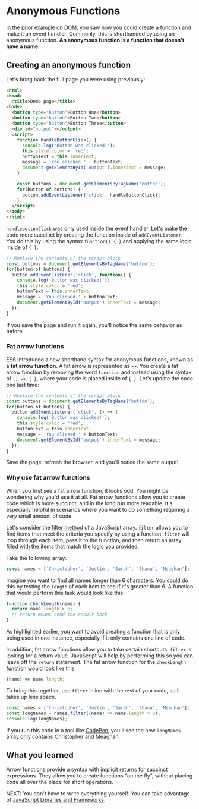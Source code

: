 # Anonymous Functions

In the [prior example on DOM](./the_dom.md), you saw how you could create a function and make it an event handler. Commonly, this is shorthanded by using an anonymous function. **An anonymous function is a function that doesn't have a name**.

## Creating an anonymous function

Let's bring back the full page you were using previously:

``` html
<html>
<head>
  <title>Demo page</title>
<body>
  <button type="button">Button One</button>
  <button type="button">Button Two</button>
  <button type="button">Button Three</button>
  <div id="output"></output>
  <script>
    function handleButtonClick() {
      console.log('Button was clicked!');
      this.style.color = 'red';
      buttonText = this.innerText;
      message = 'You clicked ' + buttonText;
      document.getElementById('output').innerText = message;
    }

    const buttons = document.getElementsByTagName('button');
    for(button of buttons) {
      button.addEventListener('click', handleButtonClick);  
    }
  </script>
</body>
</html>
```

`handlebuttonClick` was only used inside the event handler. Let's make the code more succinct by creating the function inside of `addEventListener`. You do this by using the syntax `function() { }` and applying the same logic inside of `{ }`:

``` javascript
// Replace the contents of the script block
const buttons = document.getElementsByTagName('button');
for(button of buttons) {
  button.addEventListener('click', function() {
    console.log('Button was clicked!');
    this.style.color = 'red';
    buttonText = this.innerText;
    message = 'You clicked ' + buttonText;
    document.getElementById('output').innerText = message;
  });  
}
```

If you save the page and run it again, you'll notice the same behavior as before.

### Fat arrow functions

ES6 introduced a new shorthand syntax for anonymous functions, known as a **fat arrow function**. A fat arrow is represented as `=>`. You create a fat arrow function by removing the word `function` and instead using the syntax of `() => { }`, where your code is placed inside of `{ }`. Let's update the code one last time:

``` javascript
// Replace the contents of the script block
const buttons = document.getElementsByTagName('button');
for(button of buttons) {
  button.addEventListener('click', () => {
    console.log('Button was clicked!');
    this.style.color = 'red';
    buttonText = this.innerText;
    message = 'You clicked ' + buttonText;
    document.getElementById('output').innerText = message;
  });  
}
```

Save the page, refresh the browser, and you'll notice the same output!

### Why use fat arrow functions

When you first see a fat arrow function, it looks odd. You might be wondering why you'd use it at all. Fat arrow functions allow you to create code which is more succinct, and in the long run more readable. It's especially helpful in scenarios where you want to do something requiring a very small amount of code.

Let's consider the [filter method](https://www.w3schools.com/jsref/jsref_filter.asp) of a JavaScript array. `filter` allows you to find items that meet the criteria you specify by using a function. `filter` will loop through each item, pass it to the function, and then return an array filled with the items that match the logic you provided.

Take the following array:

``` javascript
const names = ['Christopher', 'Justin', 'Sarah', 'Shana', 'Meaghan'];
```

Imagine you want to find all names longer than 6 characters. You could do this by testing the `length` of each item to see if it's greater than 6. A function that would perform this task would look like this:

``` javascript
function checkLength(name) {
  return name.length > 6;
  // return means send the result back
}
```

As highlighted earlier, you want to avoid creating a function that is only being used in one instance, especially if it only contains one line of code.

In addition, fat arrow functions allow you to take certain shortcuts. `filter` is looking for a return value. JavaScript will help by performing this so you can leave off the `return` statement. The fat arrow function for the `checkLength` function would look like this:

``` javascript
(name) => name.length;
```

To bring this together, use `filter` inline with the rest of your code, so it takes up less space.

``` javascript
const names = ['Christopher', 'Justin', 'Sarah', 'Shana', 'Meaghan'];
const longNames = names.filter((name) => name.length > 6);
console.log(longNames);
```

If you run this code in a tool like [CodePen](https://codepen.io), you'll see the new `longNames` array only contains Christopher and Meaghan.

## What you learned

Arrow functions provide a syntax with implicit returns for succinct expressions. They allow you to create functions "on the fly", without placing code all over the place for short operations.

NEXT: You don't have to write everything yourself. You can take advantage of [JavaScript Libraries and Frameworks](./javascript_libraries.md).
